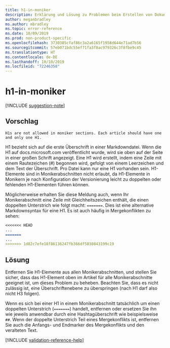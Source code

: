 ```yaml
---
title: h1-in-moniker
description: Erklärung und Lösung zu Problemen beim Erstellen von Dokumentationsartikeln – h1-in-moniker
author: meganbradley
ms.author: mbradley
ms.topic: error-reference
ms.date: 10/09/2019
ms.prod: non-product-specific
ms.openlocfilehash: 3730385cfaf86c3a2a6165f1958d644e71ad7b56
ms.sourcegitcommit: 57eb071bdc55ef71fa3f8ac979326c3f8fbe9c45
ms.translationtype: HT
ms.contentlocale: de-DE
ms.lasthandoff: 10/10/2019
ms.locfileid: "72246358"
---
```

# <a name="h1-in-moniker"></a>h1-in-moniker

[!INCLUDE [suggestion-note](includes/suggestion-note.md)]

## <a name="suggestion"></a>Vorschlag

`H1s are not allowed in moniker sections. Each article should have one and only one H1.`

H1 bezieht sich auf die erste Überschrift in einer Markdowndatei. Wenn die H1 auf docs.microsoft.com veröffentlicht wurde, wird sie oben auf der Seite in einer großen Schrift angezeigt. Eine H1 wird erstellt, indem eine Zeile mit einem Rautezeichen (#) begonnen wird, gefolgt von einem Leerzeichen und dem Text der Überschrift. Pro Datei kann nur eine H1 vorhanden sein. H1-Elemente sind in Monikerabschnitten nicht erlaubt, da H1-Elemente in Monikern je nach Konfiguration der Versionierung leicht zu doppelten oder fehlenden H1-Elementen führen können.

Möglicherweise erhalten Sie diese Meldung auch, wenn Ihr Monikerabschnitt eine Zeile mit Gleichheitszeichen enthält, die einen doppelten Unterstrich wie folgt macht: `=======`. Dies ist eine alternative Markdownsyntax für eine H1. Es ist auch häufig in Mergekonflikten zu sehen:

```markdown
<<<<<<< HEAD
...
=======
...
>>>>>>> 1d82c7efe18f86136247fb366df5030843199c19
```

## <a name="resolution"></a>Lösung

Entfernen Sie H1-Elemente aus allen Monikerabschnitten, und stellen Sie sicher, dass das H1-Element oben im Artikel für alle Monikerabschnitte geeignet ist, um dieses Problem zu beheben. Beachten Sie, dass es nicht zulässig ist, eine Überschriftenebene zu überspringen (nach H1 darf also nicht H3 folgen).

Wenn es sich bei einer H1 in einem Monikerabschnitt tatsächlich um einen doppelten Unterstrich (`=======`) handelt, entfernen oder ersetzen Sie ihn wie jeweils anwendbar durch eine Hashtagüberschrift wie beispielsweise `##`. Wenn der doppelte Unterstrich Teil eines Mergekonflikts ist, entfernen Sie auch die Anfangs- und Endmarker des Mergekonflikts und den veralteten Text.

<!--make sure to add this file to your includes folder and verify the path-->
[!INCLUDE [validation-reference-help](includes/validation-reference-help.md)]
